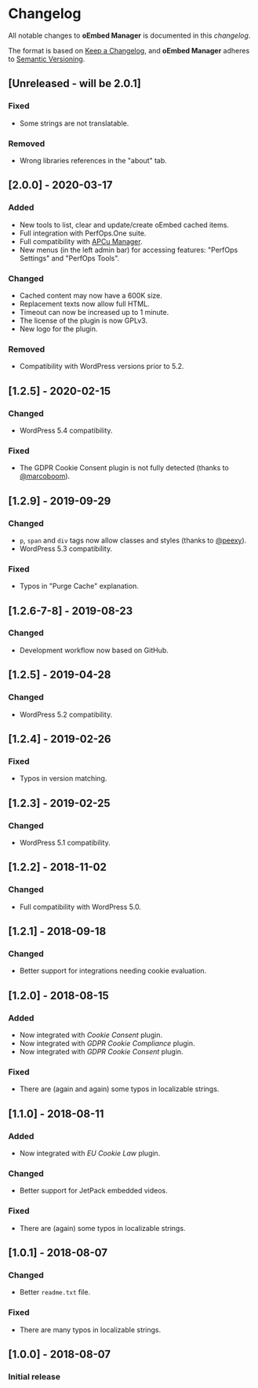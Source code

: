 # Changelog
All notable changes to **oEmbed Manager** is documented in this *changelog*.

The format is based on [Keep a Changelog](https://keepachangelog.com/en/1.0.0/), and **oEmbed Manager** adheres to [Semantic Versioning](https://semver.org/spec/v2.0.0.html).

## [Unreleased - will be 2.0.1]
### Fixed
- Some strings are not translatable.
### Removed
- Wrong libraries references in the "about" tab.

## [2.0.0] - 2020-03-17
### Added
- New tools to list, clear and update/create oEmbed cached items.
- Full integration with PerfOps.One suite.
- Full compatibility with [APCu Manager](https://wordpress.org/plugins/apcu-manager/).
- New menus (in the left admin bar) for accessing features: "PerfOps Settings" and "PerfOps Tools".
### Changed
- Cached content may now have a 600K size.
- Replacement texts now allow full HTML.
- Timeout can now be increased up to 1 minute.
- The license of the plugin is now GPLv3.
- New logo for the plugin.
### Removed
- Compatibility with WordPress versions prior to 5.2.

## [1.2.5] - 2020-02-15
### Changed
- WordPress 5.4 compatibility.
### Fixed
- The GDPR Cookie Consent plugin is not fully detected (thanks to [@marcoboom](https://wordpress.org/support/users/marcoboom/)).

## [1.2.9] - 2019-09-29
### Changed
- `p`, `span` and `div` tags now allow classes and styles (thanks to [@peexy](https://profiles.wordpress.org/peexy/)).
- WordPress 5.3 compatibility.
### Fixed
- Typos in "Purge Cache" explanation.

## [1.2.6-7-8] - 2019-08-23
### Changed
- Development workflow now based on GitHub.

## [1.2.5] - 2019-04-28
### Changed
- WordPress 5.2 compatibility.

## [1.2.4] - 2019-02-26
### Fixed
- Typos in version matching.

## [1.2.3] - 2019-02-25
### Changed
- WordPress 5.1 compatibility.

## [1.2.2] - 2018-11-02
### Changed
- Full compatibility with WordPress 5.0.

## [1.2.1] - 2018-09-18
### Changed
- Better support for integrations needing cookie evaluation.

## [1.2.0] - 2018-08-15
### Added
- Now integrated with *Cookie Consent* plugin.
- Now integrated with *GDPR Cookie Compliance* plugin.
- Now integrated with *GDPR Cookie Consent* plugin.
### Fixed
- There are (again and again) some typos in localizable strings.

## [1.1.0] - 2018-08-11
### Added
- Now integrated with *EU Cookie Law* plugin.
### Changed
- Better support for JetPack embedded videos.
### Fixed
- There are (again) some typos in localizable strings.

## [1.0.1] - 2018-08-07
### Changed
- Better `readme.txt` file.
### Fixed
- There are many typos in localizable strings.

## [1.0.0] - 2018-08-07
### Initial release


